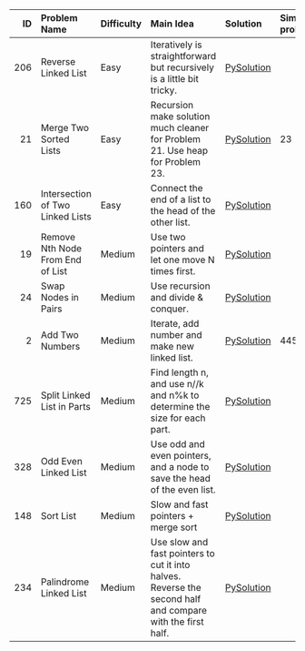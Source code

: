 |   ID | Problem Name                     | Difficulty   | Main Idea                                                                                                  | Solution                                         | Similar problems   |
|-----:|:---------------------------------|:-------------|:-----------------------------------------------------------------------------------------------------------|:-------------------------------------------------|:-------------------|
|  206 | Reverse Linked List              | Easy         | Iteratively is straightforward but recursively is a little bit tricky.                                     | [PySolution](./leetcode_python_solutions/206.py) |                    |
|   21 | Merge Two Sorted Lists           | Easy         | Recursion make solution much cleaner for Problem 21. Use heap for Problem 23.                              | [PySolution](./leetcode_python_solutions/21.py)  | 23                 |
|  160 | Intersection of Two Linked Lists | Easy         | Connect the end of a list to the head of the other list.                                                   | [PySolution](./leetcode_python_solutions/160.py) |                    |
|   19 | Remove Nth Node From End of List | Medium       | Use two pointers and let one move N times first.                                                           | [PySolution](./leetcode_python_solutions/19.py)  |                    |
|   24 | Swap Nodes in Pairs              | Medium       | Use recursion and divide & conquer.                                                                        | [PySolution](./leetcode_python_solutions/24.py)  |                    |
|    2 | Add Two Numbers                  | Medium       | Iterate, add number and make new linked list.                                                              | [PySolution](./leetcode_python_solutions/2.py)   | 445                |
|  725 | Split Linked List in Parts       | Medium       | Find length n, and use n//k and n%k to determine the size for each part.                                   | [PySolution](./leetcode_python_solutions/725.py) |                    |
|  328 | Odd Even Linked List             | Medium       | Use odd and even pointers, and a node to save the head of the even list.                                   | [PySolution](./leetcode_python_solutions/328.py) |                    |
|  148 | Sort List                        | Medium       | Slow and fast pointers + merge sort                                                                        | [PySolution](./leetcode_python_solutions/148.py) |                    |
|  234 | Palindrome Linked List           | Medium       | Use slow and fast pointers to cut it into halves. Reverse the second half and compare with the first half. | [PySolution](./leetcode_python_solutions/234.py) |                    |